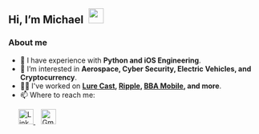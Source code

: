 <h2 align="left" dir="auto">Hi, I’m Michael&nbsp;&nbsp;<img width="30" src="https://user-images.githubusercontent.com/59615799/163063657-5f348a14-fbd9-4c84-b087-d56ba297f774.gif"></h2>

### About me

- 🚀 I have experience with **Python and iOS Engineering**.
- 👀 I’m interested in **Aerospace, Cyber Security, Electric Vehicles, and Cryptocurrency**.
- 👨‍💻 I've worked on **<a target="_blank" rel="noopener noreferrer" href="https://www.lurecastapp.com">Lure Cast</a>, <a target="_blank" rel="noopener noreferrer" href="https://www.rippleapp.com">Ripple</a>, <a target="_blank" rel="noopener noreferrer" href="https://www.burrburton.org">BBA Mobile</a>, and more**.
- 📫 Where to reach me:

<div align="left" dir="auto">
  &nbsp;&nbsp;&nbsp;&nbsp;
  <a href="https://www.linkedin.com/in/michaelalfan0/" target="_blank" rel="noopener noreferrer">
    <img alt="LinkedIn Logo" height="30" src="https://user-images.githubusercontent.com/59615799/163059735-206b3ccf-b520-453e-af90-2b0f6f09743a.png">
  </a>
  &nbsp;&nbsp;
  <a href="mailto:michaelalfano2004@gmail.com">
    <img alt="Gmail Icon" height="30" src="https://user-images.githubusercontent.com/59615799/163060515-68f51255-4d3f-4af8-8fec-3ea14bb17740.png">
  </a>
</div>
